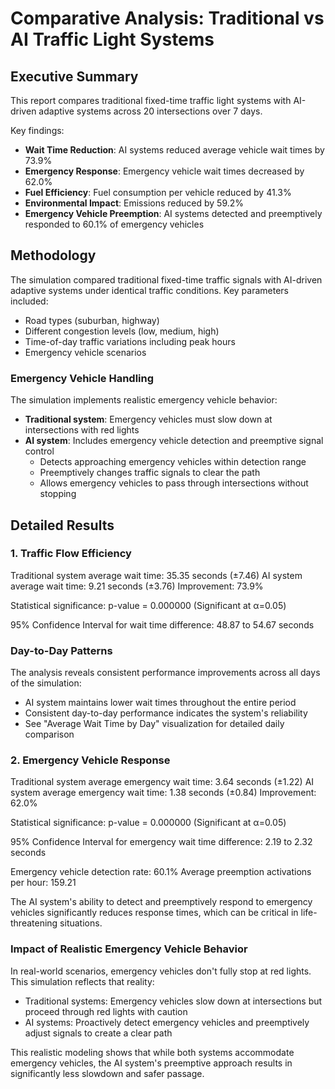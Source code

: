 # Comparative Analysis: Traditional vs AI Traffic Light Systems

## Executive Summary

This report compares traditional fixed-time traffic light systems with AI-driven adaptive systems across 20 intersections over 7 days.

Key findings:
- **Wait Time Reduction**: AI systems reduced average vehicle wait times by 73.9%
- **Emergency Response**: Emergency vehicle wait times decreased by 62.0%
- **Fuel Efficiency**: Fuel consumption per vehicle reduced by 41.3%
- **Environmental Impact**: Emissions reduced by 59.2%
- **Emergency Vehicle Preemption**: AI systems detected and preemptively responded to 60.1% of emergency vehicles

## Methodology

The simulation compared traditional fixed-time traffic signals with AI-driven adaptive systems under identical traffic conditions.
Key parameters included:
- Road types (suburban, highway)
- Different congestion levels (low, medium, high)
- Time-of-day traffic variations including peak hours
- Emergency vehicle scenarios

### Emergency Vehicle Handling
The simulation implements realistic emergency vehicle behavior:
- **Traditional system**: Emergency vehicles must slow down at intersections with red lights
- **AI system**: Includes emergency vehicle detection and preemptive signal control
  - Detects approaching emergency vehicles within detection range
  - Preemptively changes traffic signals to clear the path
  - Allows emergency vehicles to pass through intersections without stopping

## Detailed Results

### 1. Traffic Flow Efficiency

Traditional system average wait time: 35.35 seconds (±7.46)
AI system average wait time: 9.21 seconds (±3.76)
Improvement: 73.9%

Statistical significance: p-value = 0.000000 (Significant at α=0.05)

95% Confidence Interval for wait time difference: 48.87 to 54.67 seconds

### Day-to-Day Patterns

The analysis reveals consistent performance improvements across all days of the simulation:
- AI system maintains lower wait times throughout the entire period
- Consistent day-to-day performance indicates the system's reliability
- See "Average Wait Time by Day" visualization for detailed daily comparison

### 2. Emergency Vehicle Response

Traditional system average emergency wait time: 3.64 seconds (±1.22)
AI system average emergency wait time: 1.38 seconds (±0.84)
Improvement: 62.0%

Statistical significance: p-value = 0.000000 (Significant at α=0.05)

95% Confidence Interval for emergency wait time difference: 2.19 to 2.32 seconds

Emergency vehicle detection rate: 60.1%
Average preemption activations per hour: 159.21

The AI system's ability to detect and preemptively respond to emergency vehicles significantly reduces response times, which can be critical in life-threatening situations.

### Impact of Realistic Emergency Vehicle Behavior

In real-world scenarios, emergency vehicles don't fully stop at red lights. This simulation reflects that reality:
- Traditional systems: Emergency vehicles slow down at intersections but proceed through red lights with caution
- AI systems: Proactively detect emergency vehicles and preemptively adjust signals to create a clear path

This realistic modeling shows that while both systems accommodate emergency vehicles, the AI system's preemptive approach results in significantly less slowdown and safer passage.